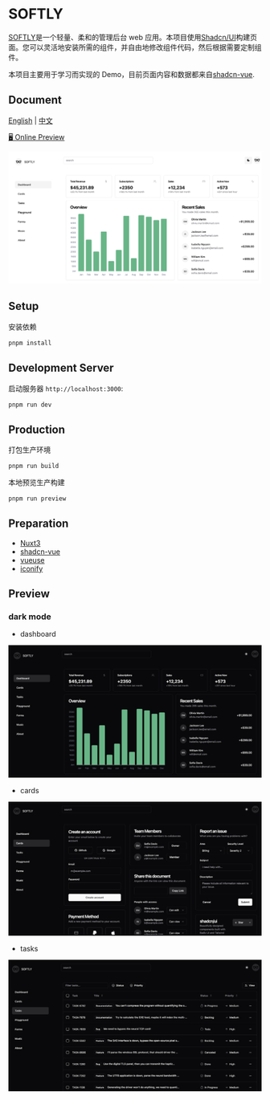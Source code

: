 # SOFTLY

[SOFTLY](https://github.com/shellingfordly/softly)是一个轻量、柔和的管理后台 web 应用。本项目使用[Shadcn/UI](https://www.shadcn-vue.com/)构建页面。您可以灵活地安装所需的组件，并自由地修改组件代码，然后根据需要定制组件。

本项目主要用于学习而实现的 Demo，目前页面内容和数据都来自[shadcn-vue](https://www.shadcn-vue.com/examples/dashboard.html).

## Document

[English](https://github.com/shellingfordly/softly/blob/main/README.md) | [中文](https://github.com/shellingfordly/softly/blob/main/README_CN.md)

[🖥 Online Preview](https://softly-two.vercel.app/)

![preview_light](./assets/preview_light.png)

## Setup

安装依赖

```bash
pnpm install
```

## Development Server

启动服务器 `http://localhost:3000`:

```bash
pnpm run dev
```

## Production

打包生产环境

```bash
pnpm run build
```

本地预览生产构建

```bash
pnpm run preview
```

## Preparation

- [Nuxt3](https://nuxt.com/)
- [shadcn-vue](https://www.shadcn-vue.com/)
- [vueuse](https://vueuse.org/)
- [iconify](https://iconify.design/)

## Preview

### dark mode

- dashboard

![preview_dark](./assets/preview_dark.png)

- cards

![cards](./assets/cards.png)

- tasks

![tasks](./assets/tasks.png)
